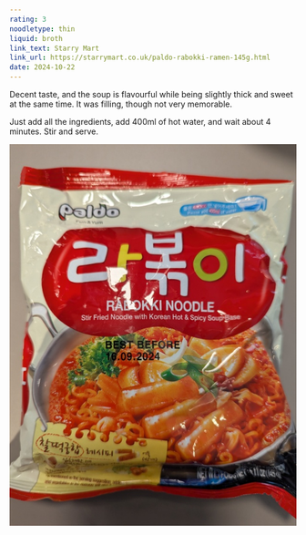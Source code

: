 ```yaml
---
rating: 3
noodletype: thin
liquid: broth
link_text: Starry Mart
link_url: https://starrymart.co.uk/paldo-rabokki-ramen-145g.html
date: 2024-10-22
---
```


Decent taste, and the soup is flavourful while being slightly thick and sweet at the same time. It was filling, though not very memorable. 

Just add all the ingredients, add 400ml of hot water, and wait about 4 minutes. Stir and serve. 


![](images/067.jpg)